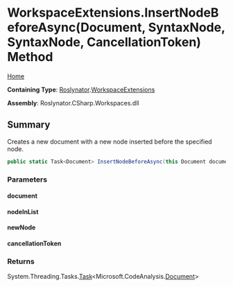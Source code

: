 <a name="_top"></a>

# WorkspaceExtensions\.InsertNodeBeforeAsync\(Document, SyntaxNode, SyntaxNode, CancellationToken\) Method

[Home](../../../README.md#_top)

**Containing Type**: [Roslynator](../../README.md#_top)\.[WorkspaceExtensions](../README.md#_top)

**Assembly**: Roslynator\.CSharp\.Workspaces\.dll

## Summary

Creates a new document with a new node inserted before the specified node\.

```csharp
public static Task<Document> InsertNodeBeforeAsync(this Document document, SyntaxNode nodeInList, SyntaxNode newNode, CancellationToken cancellationToken = default(CancellationToken))
```

### Parameters

#### document

#### nodeInList

#### newNode

#### cancellationToken

### Returns

System\.Threading\.Tasks\.[Task](https://docs.microsoft.com/en-us/dotnet/api/system.threading.tasks.task-1)\<Microsoft\.CodeAnalysis\.[Document](https://docs.microsoft.com/en-us/dotnet/api/microsoft.codeanalysis.document)>

